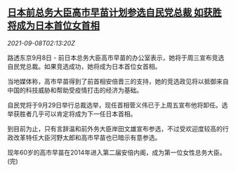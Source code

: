 <!--1631068262000-->
[日本前总务大臣高市早苗计划参选自民党总裁 如获胜将成为日本首位女首相](https://cn.reuters.com/article/japan-candidates-pm-0908-wedn-idCNKBS2G4052)
------

<div><i>2021-09-08T02:13:20Z</i></div><p>路透东京9月8日 - 前日本总务大臣高市早苗的办公室表示，她将于周三宣布竞选自民党总裁。如果竞选成功，她将成为日本首位女首相。</p><p>当地媒体称，高市早苗得到了前首相安倍晋三的支持，她的竞选政见将以抵御来自中国的科技威胁和帮助受疫情打击的经济为基础。</p><p>自民党将于9月29日举行总裁选举，现任首相菅义伟已于上周五宣布他将卸任。选举获胜者几乎可以肯定将成为下一任日本首相。</p><p>到目前为止，只有言辞温和前外务大臣岸田文雄宣布参选，不过受欢迎度较高的行政改革特任大臣河野太郎和高市早苗也已暗示有意参选。</p><p>现年60岁的高市早苗在2014年进入第二届安倍内阁，成为第一位女性总务大臣。(完)</p>
